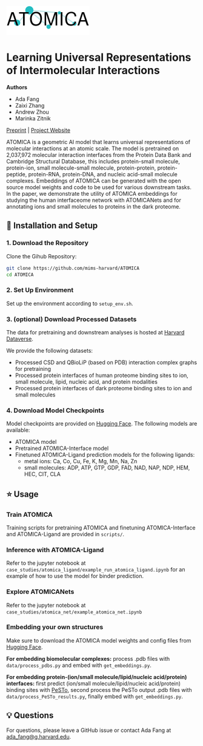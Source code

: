 ![ATOMICA logo](assets/atomica_logo.png)
# Learning Universal Representations of Intermolecular Interactions

**Authors**
* Ada Fang
* Zaixi Zhang
* Andrew Zhou
* Marinka Zitnik

[Preprint](https://www.biorxiv.org/content/10.1101/2025.04.02.646906v1) | [Project Website](https://zitniklab.hms.harvard.edu/projects/ATOMICA)

ATOMICA is a geometric AI model that learns universal representations of molecular interactions at an atomic scale. The model is pretrained on 2,037,972 molecular interaction interfaces from the Protein Data Bank and Cambridge Structural Database, this includes protein-small molecule, protein-ion, small molecule-small molecule, protein-protein, protein-peptide, protein-RNA, protein-DNA, and nucleic acid-small molecule complexes. Embeddings of ATOMICA can be generated with the open source model weights and code to be used for various downstream tasks. In the paper, we demonstrate the utility of ATOMICA embeddings for studying the human interfaceome network with ATOMICANets and for annotating ions and small molecules to proteins in the dark proteome.

## :rocket: Installation and Setup

### 1. Download the Repository
Clone the Gihub Repository:
```bash
git clone https://github.com/mims-harvard/ATOMICA
cd ATOMICA
```

### 2. Set Up Environment
Set up the environment according to `setup_env.sh`.

### 3. (optional) Download Processed Datasets
The data for pretraining and downstream analyses is hosted at [Harvard Dataverse](https://doi.org/10.7910/DVN/4DUBJX).

We provide the following datasets:
* Processed CSD and QBioLiP (based on PDB) interaction complex graphs for pretraining
* Processed protein interfaces of human proteome binding sites to ion, small molecule, lipid, nucleic acid, and protein modalities
* Processed protein interfaces of dark proteome binding sites to ion and small molecules

### 4. Download Model Checkpoints
Model checkpoints are provided on [Hugging Face](https://huggingface.co/ada-f/ATOMICA). The following models are available:
* ATOMICA model
* Pretrained ATOMICA-Interface model
* Finetuned ATOMICA-Ligand prediction models for the following ligands:
    * metal ions: Ca, Co, Cu, Fe, K, Mg, Mn, Na, Zn
    * small molecules: ADP, ATP, GTP, GDP, FAD, NAD, NAP, NDP, HEM, HEC, CIT, CLA

## :star: Usage
### Train ATOMICA
Training scripts for pretraining ATOMICA and finetuning ATOMICA-Interface and ATOMICA-Ligand are provided in `scripts/`.

### Inference with ATOMICA-Ligand
Refer to the jupyter notebook at `case_studies/atomica_ligand/example_run_atomica_ligand.ipynb` for an example of how to use the model for binder prediction.

### Explore ATOMICANets
Refer to the jupyter notebook at `case_studies/atomica_net/example_atomica_net.ipynb`

### Embedding your own structures
Make sure to download the ATOMICA model weights and config files from [Hugging Face](https://huggingface.co/ada-f/ATOMICA).

**For embedding biomolecular complexes:** process .pdb files with `data/process_pdbs.py` and embed with `get_embeddings.py`.

**For embedding protein-(ion/small molecule/lipid/nucleic acid/protein) interfaces:** first predict (ion/small molecule/lipid/nucleic acid/protein) binding sites with [PeSTo](https://github.com/LBM-EPFL/PeSTo), second process the PeSTo output .pdb files with `data/process_PeSTo_results.py`, finally embed with `get_embeddings.py`.

## :bulb: Questions
For questions, please leave a GitHub issue or contact Ada Fang at <ada_fang@g.harvard.edu>.
